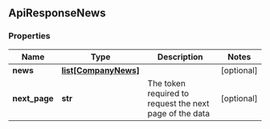 ## ApiResponseNews

### Properties
Name | Type | Description | Notes
------------ | ------------- | ------------- | -------------
**news** | [**list[CompanyNews]**](CompanyNews.md) |  | [optional] 
**next_page** | **str** | The token required to request the next page of the data | [optional] 



